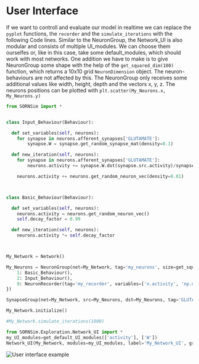 # User Interface

If we want to controll and evaluate our model in realtime we can replace the `pyplot` functions, the `recorder` and the `simulate_iterations` with the following Code lines. Similar to the NeuronGroup, the Network_UI is also modular and consists of multiple UI_modules. We can choose them ourselfes or, like in this case, take some default_modules, which should work with most networks. One addition we have to make is to give NeuronGroup some shape with the help of the `get_squared_dim(100)` function, which returns a 10x10 grid `NeuronDimension` object. The neuron-behaviours are not affected by this. The NeuronGroup only receives some additional values like width, height, depth and the vectors x, y, z. The neurons positions can be plotted with `plt.scatter(My_Neurons.x, My_Neurons.y)`



```python
from SORNSim import *


class Input_Behaviour(Behaviour):

  def set_variables(self, neurons):
    for synapse in neurons.afferent_synapses['GLUTAMATE']:
        synapse.W = synapse.get_random_synapse_mat(density=0.1)

  def new_iteration(self, neurons):
    for synapse in neurons.afferent_synapses['GLUTAMATE']:
        neurons.activity += synapse.W.dot(synapse.src.activity)/synapse.src.size

    neurons.activity += neurons.get_random_neuron_vec(density=0.01)



class Basic_Behaviour(Behaviour):

  def set_variables(self, neurons):
    neurons.activity = neurons.get_random_neuron_vec()
    self.decay_factor = 0.99

  def new_iteration(self, neurons):
    neurons.activity *= self.decay_factor



My_Network = Network()

My_Neurons = NeuronGroup(net=My_Network, tag='my_neurons', size=get_squared_dim(100), behaviour={
    1: Basic_Behaviour(),
    2: Input_Behaviour(),
    9: NeuronRecorder(tag='my_recorder', variables=['n.activity', 'np.mean(n.activity)'])
})

SynapseGroup(net=My_Network, src=My_Neurons, dst=My_Neurons, tag='GLUTAMATE')

My_Network.initialize()

#My_Network.simulate_iterations(1000)

from SORNSim.Exploration.Network_UI import *
my_UI_modules=get_default_UI_modules(['activity'], ['W'])
Network_UI(My_Network, modules=my_UI_modules, label='My_Network_UI', group_display_count=1).show()
```


![User interface example](https://raw.githubusercontent.com/trieschlab/SORNSim/Images/UI.png)